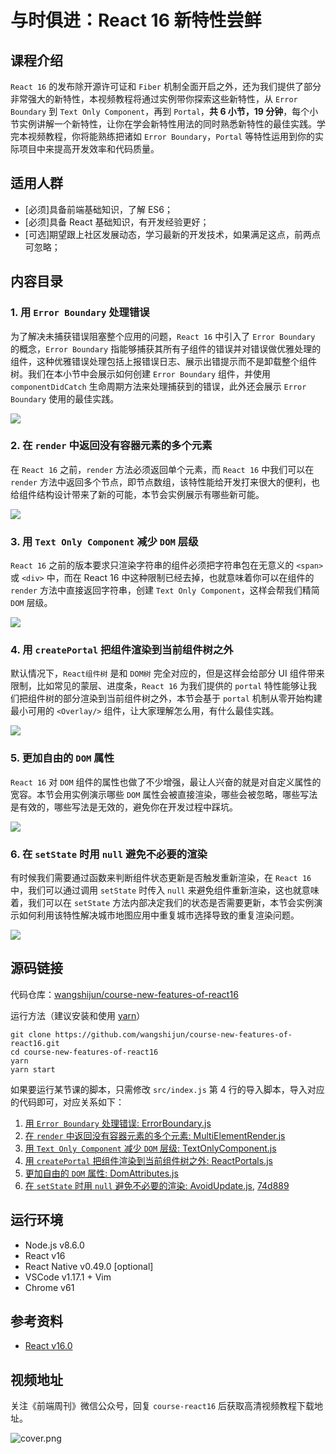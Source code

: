 # 与时俱进：React 16 新特性尝鲜

## 课程介绍

`React 16` 的发布除开源许可证和 `Fiber` 机制全面开启之外，还为我们提供了部分非常强大的新特性，本视频教程将通过实例带你探索这些新特性，从 `Error Boundary` 到 `Text Only Component`，再到 `Portal`，**共 6 小节，19 分钟**，每个小节实例讲解一个新特性，让你在学会新特性用法的同时熟悉新特性的最佳实践。学完本视频教程，你将能熟练把诸如 `Error Boundary`，`Portal` 等特性运用到你的实际项目中来提高开发效率和代码质量。

## 适用人群

* [必须]具备前端基础知识，了解 ES6；
* [必须]具备 React 基础知识，有开发经验更好；
* [可选]期望跟上社区发展动态，学习最新的开发技术，如果满足这点，前两点可忽略；

## 内容目录

### 1. 用 `Error Boundary` 处理错误

为了解决未捕获错误阻塞整个应用的问题，`React 16` 中引入了 `Error Boundary` 的概念，`Error Boundary` 指能够捕获其所有子组件的错误并对错误做优雅处理的组件，这种优雅错误处理包括上报错误日志、展示出错提示而不是卸载整个组件树。我们在本小节中会展示如何创建 `Error Boundary` 组件，并使用 `componentDidCatch` 生命周期方法来处理捕获到的错误，此外还会展示 `Error Boundary` 使用的最佳实践。

[![](./assets/01-use-error-boundary-to-handle-errors.png)](https://v.qq.com/iframe/player.html?vid=q1326uifstk&width=660&height=371.25&auto=0)

### 2. 在 `render` 中返回没有容器元素的多个元素

在 `React 16` 之前，`render` 方法必须返回单个元素，而 `React 16` 中我们可以在 `render` 方法中返回多个节点，即节点数组，该特性能给开发打来很大的便利，也给组件结构设计带来了新的可能，本节会实例展示有哪些新可能。

[![](./assets/02-render-multiple-elements-without-wrapper.png)](https://v.qq.com/iframe/player.html?vid=l132605ipl5&width=660&height=371.25&auto=0)

### 3. 用 `Text Only Component` 减少 `DOM` 层级

`React 16` 之前的版本要求只渲染字符串的组件必须把字符串包在无意义的 `<span>` 或 `<div>` 中，而在 React 16 中这种限制已经去掉，也就意味着你可以在组件的 `render` 方法中直接返回字符串，创建 `Text Only Component`，这样会帮我们精简 `DOM` 层级。

[![](./assets/03-text-only-components.png)](https://v.qq.com/iframe/player.html?vid=z13261v2txv&width=660&height=371.25&auto=0)

### 4. 用 `createPortal` 把组件渲染到当前组件树之外

默认情况下，`React组件树` 是和 `DOM树` 完全对应的，但是这样会给部分 UI 组件带来限制，比如常见的蒙层、进度条，`React 16` 为我们提供的 `portal` 特性能够让我们把组件树的部分渲染到当前组件树之外，本节会基于 `portal` 机制从零开始构建最小可用的 `<Overlay/>` 组件，让大家理解怎么用，有什么最佳实践。

[![](./assets/04-use-portal-to-render-outside-component-tree.png)](https://v.qq.com/iframe/player.html?vid=l1326ozhr2n&width=660&height=371.25&auto=0)

### 5. 更加自由的 `DOM` 属性

`React 16` 对 `DOM` 组件的属性也做了不少增强，最让人兴奋的就是对自定义属性的宽容。本节会用实例演示哪些 `DOM` 属性会被直接渲染，哪些会被忽略，哪些写法是有效的，哪些写法是无效的，避免你在开发过程中踩坑。

[![](./assets/05-dom-attribute-enhancements.png)](https://v.qq.com/iframe/player.html?vid=y1326osjdab&width=660&height=371.25&auto=0)

### 6. 在 `setState` 时用 `null` 避免不必要的渲染

有时候我们需要通过函数来判断组件状态更新是否触发重新渲染，在 `React 16` 中，我们可以通过调用 `setState` 时传入 `null` 来避免组件重新渲染，这也就意味着，我们可以在 `setState` 方法内部决定我们的状态是否需要更新，本节会实例演示如何利用该特性解决城市地图应用中重复城市选择导致的重复渲染问题。

[![](./assets/06-avoid-updates-on-setstate.png)](https://v.qq.com/iframe/player.html?vid=m13260pp2at&width=660&height=371.25&auto=0)

## 源码链接

代码仓库：[wangshijun/course-new-features-of-react16](https://github.com/wangshijun/course-new-features-of-react16)

运行方法（建议安装和使用 [yarn](https://yarnpkg.com/en/)）

```shell
git clone https://github.com/wangshijun/course-new-features-of-react16.git
cd course-new-features-of-react16
yarn
yarn start
```

如果要运行某节课的脚本，只需修改 `src/index.js` 第 4 行的导入脚本，导入对应的代码即可，对应关系如下：

1. [用 `Error Boundary` 处理错误: ErrorBoundary.js](https://github.com/wangshijun/course-new-features-of-react16/commit/680b2ea0024490dabfd0c4442a640500bafdbff3)
1. [在 `render` 中返回没有容器元素的多个元素: MultiElementRender.js](https://github.com/wangshijun/course-new-features-of-react16/commit/0d4b1945f37d1a7418be09e18414ef07a259e8c2)
1. [用 `Text Only Component` 减少 `DOM` 层级: TextOnlyComponent.js](https://github.com/wangshijun/course-new-features-of-react16/commit/a90b9f287ad8fde9818337078981b9a48417f01a)
1. [用 `createPortal` 把组件渲染到当前组件树之外: ReactPortals.js](https://github.com/wangshijun/course-new-features-of-react16/commit/32ff1a0a9159827ebe4e9ca06fbd7dfee543569c)
1. [更加自由的 `DOM` 属性: DomAttributes.js](https://github.com/wangshijun/course-new-features-of-react16/commit/0328cb44c4adba9c3ca432f26ce55b3711948222)
1. [在 `setState` 时用 `null` 避免不必要的渲染: AvoidUpdate.js](https://github.com/wangshijun/course-new-features-of-react16/commit/d4b6ca41017c607756099f881b0bc2c9c53ff6ec), [74d889](https://github.com/wangshijun/course-new-features-of-react16/commit/74d8890f01bff245ca1d7e69724daa0301c5e171)

## 运行环境

* Node.js v8.6.0
* React v16
* React Native v0.49.0 [optional]
* VSCode v1.17.1 + Vim
* Chrome v61

## 参考资料

* [React v16.0](https://reactjs.org/blog/2017/09/26/react-v16.0.html)

## 视频地址

关注《前端周刊》微信公众号，回复 `course-react16` 后获取高清视频教程下载地址。

![cover.png](./assets/cover.png)

